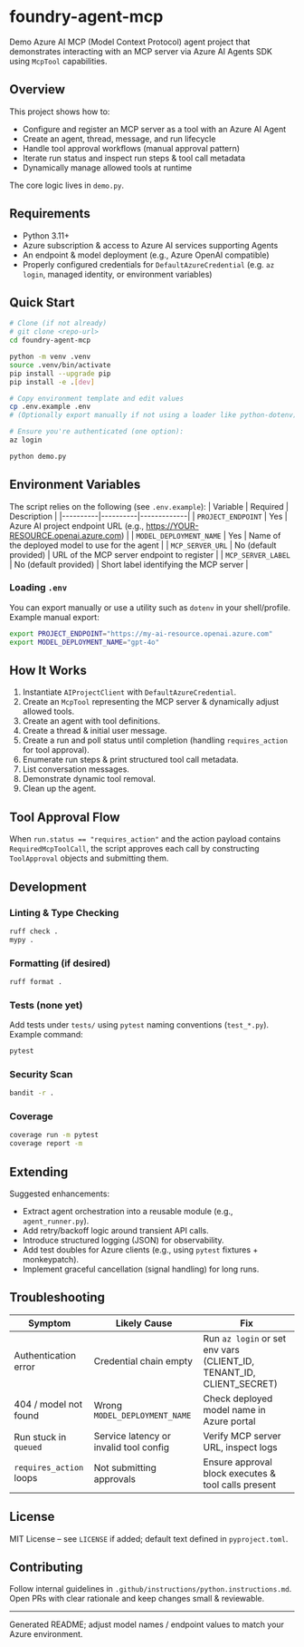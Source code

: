 # foundry-agent-mcp

Demo Azure AI MCP (Model Context Protocol) agent project that demonstrates interacting with an MCP server via Azure AI Agents SDK using `McpTool` capabilities.

## Overview
This project shows how to:
- Configure and register an MCP server as a tool with an Azure AI Agent
- Create an agent, thread, message, and run lifecycle
- Handle tool approval workflows (manual approval pattern)
- Iterate run status and inspect run steps & tool call metadata
- Dynamically manage allowed tools at runtime

The core logic lives in `demo.py`.

## Requirements
- Python 3.11+
- Azure subscription & access to Azure AI services supporting Agents
- An endpoint & model deployment (e.g., Azure OpenAI compatible) 
- Properly configured credentials for `DefaultAzureCredential` (e.g. `az login`, managed identity, or environment variables)

## Quick Start
```bash
# Clone (if not already)
# git clone <repo-url>
cd foundry-agent-mcp

python -m venv .venv
source .venv/bin/activate
pip install --upgrade pip
pip install -e .[dev]

# Copy environment template and edit values
cp .env.example .env
# (Optionally export manually if not using a loader like python-dotenv)

# Ensure you're authenticated (one option):
az login

python demo.py
```

## Environment Variables
The script relies on the following (see `.env.example`):
| Variable | Required | Description |
|----------|----------|-------------|
| `PROJECT_ENDPOINT` | Yes | Azure AI project endpoint URL (e.g., https://YOUR-RESOURCE.openai.azure.com) |
| `MODEL_DEPLOYMENT_NAME` | Yes | Name of the deployed model to use for the agent |
| `MCP_SERVER_URL` | No (default provided) | URL of the MCP server endpoint to register |
| `MCP_SERVER_LABEL` | No (default provided) | Short label identifying the MCP server |

### Loading `.env`
You can export manually or use a utility such as `dotenv` in your shell/profile. Example manual export:
```bash
export PROJECT_ENDPOINT="https://my-ai-resource.openai.azure.com"
export MODEL_DEPLOYMENT_NAME="gpt-4o"
```

## How It Works
1. Instantiate `AIProjectClient` with `DefaultAzureCredential`.
2. Create an `McpTool` representing the MCP server & dynamically adjust allowed tools.
3. Create an agent with tool definitions.
4. Create a thread & initial user message.
5. Create a run and poll status until completion (handling `requires_action` for tool approval).
6. Enumerate run steps & print structured tool call metadata.
7. List conversation messages.
8. Demonstrate dynamic tool removal.
9. Clean up the agent.

## Tool Approval Flow
When `run.status == "requires_action"` and the action payload contains `RequiredMcpToolCall`, the script approves each call by constructing `ToolApproval` objects and submitting them.

## Development
### Linting & Type Checking
```bash
ruff check .
mypy .
```

### Formatting (if desired)
```bash
ruff format .
```

### Tests (none yet)
Add tests under `tests/` using `pytest` naming conventions (`test_*.py`). Example command:
```bash
pytest
```

### Security Scan
```bash
bandit -r .
```

### Coverage
```bash
coverage run -m pytest
coverage report -m
```

## Extending
Suggested enhancements:
- Extract agent orchestration into a reusable module (e.g., `agent_runner.py`).
- Add retry/backoff logic around transient API calls.
- Introduce structured logging (JSON) for observability.
- Add test doubles for Azure clients (e.g., using `pytest` fixtures + monkeypatch).
- Implement graceful cancellation (signal handling) for long runs.

## Troubleshooting
| Symptom | Likely Cause | Fix |
|---------|--------------|-----|
| Authentication error | Credential chain empty | Run `az login` or set env vars (CLIENT_ID, TENANT_ID, CLIENT_SECRET) |
| 404 / model not found | Wrong `MODEL_DEPLOYMENT_NAME` | Check deployed model name in Azure portal |
| Run stuck in `queued` | Service latency or invalid tool config | Verify MCP server URL, inspect logs |
| `requires_action` loops | Not submitting approvals | Ensure approval block executes & tool calls present |

## License
MIT License – see `LICENSE` if added; default text defined in `pyproject.toml`.

## Contributing
Follow internal guidelines in `.github/instructions/python.instructions.md`. Open PRs with clear rationale and keep changes small & reviewable.

---
Generated README; adjust model names / endpoint values to match your Azure environment.
